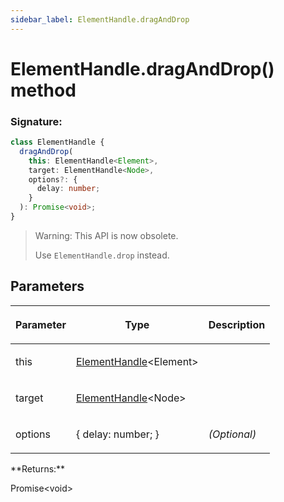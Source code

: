 ```yaml
---
sidebar_label: ElementHandle.dragAndDrop
---
```


# ElementHandle.dragAndDrop() method

### Signature:

```typescript
class ElementHandle {
  dragAndDrop(
    this: ElementHandle<Element>,
    target: ElementHandle<Node>,
    options?: {
      delay: number;
    }
  ): Promise<void>;
}
```

> Warning: This API is now obsolete.
>
> Use `ElementHandle.drop` instead.

## Parameters

<table><thead><tr><th>

Parameter

</th><th>

Type

</th><th>

Description

</th></tr></thead>
<tbody><tr><td>

this

</td><td>

[ElementHandle](./puppeteer.elementhandle.md)&lt;Element&gt;

</td><td>

</td></tr>
<tr><td>

target

</td><td>

[ElementHandle](./puppeteer.elementhandle.md)&lt;Node&gt;

</td><td>

</td></tr>
<tr><td>

options

</td><td>

&#123; delay: number; &#125;

</td><td>

_(Optional)_

</td></tr>
</tbody></table>
**Returns:**

Promise&lt;void&gt;
